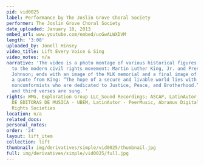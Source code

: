 ```yaml
---
pid: vid0025
label: Performance by The Joslin Grove Choral Society
performer: The Joslin Grove Choral Society
date_uploaded: January 18, 2013
embed_url: www.youtube.com/embed/ucGwALWXDVM
length: '3:08'
uploaded_by: Jonell Hinsey
video_title: Lift Every Voice & Sing
video_notes: n/a
narrative: 'The video is a photo montage of various historical figures, mostly related
  to the modern civil rights movement: Martin Luther King, Jr. and President Lyndon
  Johnson; ends with an image of the MLK memorial and a final image of King, with
  a quote from King: “The hope of a secure and livable world lies with disciplined
  noncomformists who are dedicated to Justice, Peace, and Brotherhood.” Only the first
  and third verses are sung. '
rights: WMG, Exploration Group LLC_Sound Recordings; ASCAP, LatinAutor, UNIAO BRASILEIRA
  DE EDITORAS DE MUSICA - UBEM, LatinAutor - PeerMusic, Abramus Digital, and 1 Music
  Rights Societies
location: n/a
related_docs: 
personal_notes: 
order: '24'
layout: lift_item
collection: lift
thumbnail: img/derivatives/simple/vid0025/thumbnail.jpg
full: img/derivatives/simple/vid0025/full.jpg
---
```

